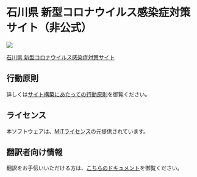 # 石川県 新型コロナウイルス感染症対策サイト（非公式）

![](https://ishikawacorona.s3-ap-northeast-1.amazonaws.com/readmeishikawa.png)

[石川県 新型コロナウイルス感染症対策サイト](https://www.pref.ishikawa.lg.jp/kansen/coronakennai.html)

## 行動原則
詳しくは[サイト構築にあたっての行動原則](./CODE_OF_CONDUCT.md)を御覧ください。

## ライセンス
本ソフトウェアは、[MITライセンス](./LICENSE.txt)の元提供されています。

## 翻訳者向け情報

翻訳をお手伝いいただける方は、[こちらのドキュメント](./TRANSLATION.md)を御覧ください。

